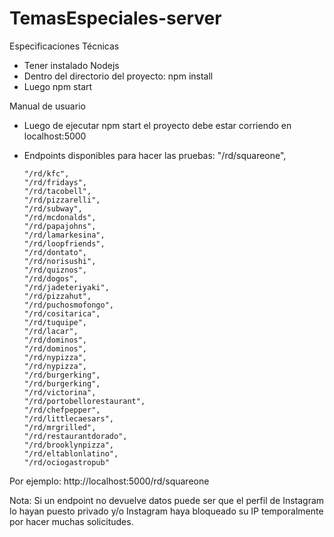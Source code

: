 # TemasEspeciales-server
Especificaciones Técnicas
- Tener instalado Nodejs
- Dentro del directorio del proyecto: npm install
- Luego npm start

Manual de usuario
- Luego de ejecutar npm start el proyecto debe estar corriendo en localhost:5000
- Endpoints disponibles para hacer las pruebas:
      "/rd/squareone", 
      
      "/rd/kfc",
      "/rd/fridays",
      "/rd/tacobell",
      "/rd/pizzarelli",
      "/rd/subway",
      "/rd/mcdonalds",
      "/rd/papajohns",
      "/rd/lamarkesina",
      "/rd/loopfriends",
      "/rd/dontato",
      "/rd/norisushi",
      "/rd/quiznos",
      "/rd/dogos",    
      "/rd/jadeteriyaki",
      "/rd/pizzahut",
      "/rd/puchosmofongo",
      "/rd/cositarica",
      "/rd/tuquipe",
      "/rd/lacar",
      "/rd/dominos",
      "/rd/dominos",
      "/rd/nypizza",
      "/rd/nypizza",
      "/rd/burgerking",
      "/rd/burgerking",
      "/rd/victorina",
      "/rd/portobellorestaurant",
      "/rd/chefpepper",
      "/rd/littlecaesars",
      "/rd/mrgrilled",
      "/rd/restaurantdorado",
      "/rd/brooklynpizza",
      "/rd/eltablonlatino",
      "/rd/ociogastropub"
      
      
Por ejemplo: http://localhost:5000/rd/squareone


Nota: 
Si un endpoint no devuelve datos puede ser que el perfil de Instagram lo hayan puesto privado y/o Instagram haya bloqueado su IP temporalmente por hacer muchas solicitudes.

